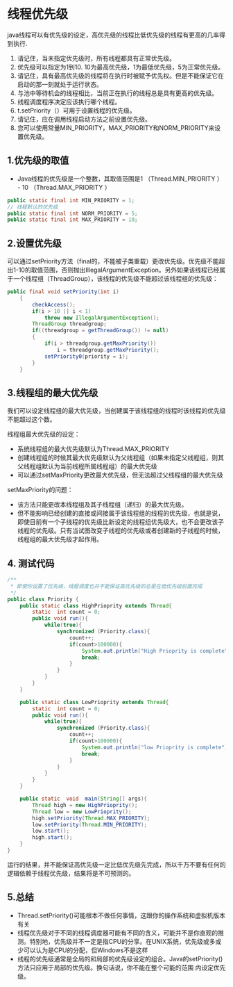 # 线程优先级

java线程可以有优先级的设定，高优先级的线程比低优先级的线程有更高的几率得到执行.

1. 请记住，当未指定优先级时，所有线程都具有正常优先级。
2. 优先级可以指定为1到10. 10为最高优先级，1为最低优先级，5为正常优先级。
3. 请记住，具有最高优先级的线程将在执行时被赋予优先权。但是不能保证它在启动的那一刻就处于运行状态。
4. 与池中等待机会的线程相比，当前正在执行的线程总是具有更高的优先级。
5. 线程调度程序决定应该执行哪个线程。
6. t.setPriority（）可用于设置线程的优先级。
7. 请记住，应在调用线程启动方法之前设置优先级。
8. 您可以使用常量MIN_PRIORITY，MAX_PRIORITY和NORM_PRIORITY来设置优先级。

## 1.优先级的取值

- Java线程的优先级是一个整数，其取值范围是1 （Thread.MIN_PRIORITY ） - 10 （Thread.MAX_PRIORITY ）

```java
public static final int MIN_PRIORITY = 1;
// 线程默认的优先级
public static final int NORM_PRIORITY = 5;
public static final int MAX_PRIORITY = 10;
```

## 2.设置优先级

可以通过setPriority方法（final的，不能被子类重载）更改优先级。优先级不能超出1-10的取值范围，否则抛出IllegalArgumentException。另外如果该线程已经属于一个线程组（ThreadGroup），该线程的优先级不能超过该线程组的优先级：

```java
public final void setPriority(int i)
    {
        checkAccess();
        if(i > 10 || i < 1)
            throw new IllegalArgumentException();
        ThreadGroup threadgroup;
        if((threadgroup = getThreadGroup()) != null)
        {
            if(i > threadgroup.getMaxPriority())
                i = threadgroup.getMaxPriority();
            setPriority0(priority = i);
        }
    }
```

## 3.线程组的最大优先级

我们可以设定线程组的最大优先级，当创建属于该线程组的线程时该线程的优先级不能超过这个数。

线程组最大优先级的设定：

- 系统线程组的最大优先级默认为Thread.MAX_PRIORITY
- 创建线程组的时候其最大优先级默认为父线程组（如果未指定父线程组，则其父线程组默认为当前线程所属线程组）的最大优先级
- 可以通过setMaxPriority更改最大优先级，但无法超过父线程组的最大优先级

setMaxPriority的问题：

- 该方法只能更改本线程组及其子线程组（递归）的最大优先级。
- 但不能影响已经创建的直接或间接属于该线程组的线程的优先级，也就是说，即使目前有一个子线程的优先级比新设定的线程组优先级大，也不会更改该子线程的优先级。只有当试图改变子线程的优先级或者创建新的子线程的时候，线程组的最大优先级才起作用。

## 4. 测试代码

```java
/**
 * 即使你设置了优先级，线程调度也并不能保证高优先级的总是在低优先级前面完成
 */
public class Priority {
    public static class HighPrioprity extends Thread{
        static  int count = 0;
        public void run(){
            while(true){
                synchronized (Priority.class){
                    count++;
                    if(count>100000){
                        System.out.println("High Prioprity is complete");
                        break;
                    }
                }
            }
        }
    }

    public static class LowPrioprity extends Thread{
        static  int count = 0;
        public void run(){
            while(true){
                synchronized (Priority.class){
                    count++;
                    if(count>100000){
                        System.out.println("low Prioprity is complete");
                        break;
                    }
                }
            }
        }
    }

    public static  void  main(String[] args){
        Thread high = new HighPrioprity();
        Thread low = new LowPrioprity();
        high.setPriority(Thread.MAX_PRIORITY);
        low.setPriority(Thread.MIN_PRIORITY);
        low.start();
        high.start();
    }
}
```

运行的结果，并不能保证高优先级一定比低优先级先完成，所以千万不要有任何的逻辑依赖于线程优先级，结果将是不可预测的。

## 5.总结

- Thread.setPriority()可能根本不做任何事情，这跟你的操作系统和虚拟机版本有关
- 线程优先级对于不同的线程调度器可能有不同的含义，可能并不是你直观的推测。特别地，优先级并不一定是指CPU的分享。在UNIX系统，优先级或多或少可以认为是CPU的分配，但Windows不是这样
- 线程的优先级通常是全局的和局部的优先级设定的组合。Java的setPriority()方法只应用于局部的优先级。换句话说，你不能在整个可能的范围 内设定优先级。